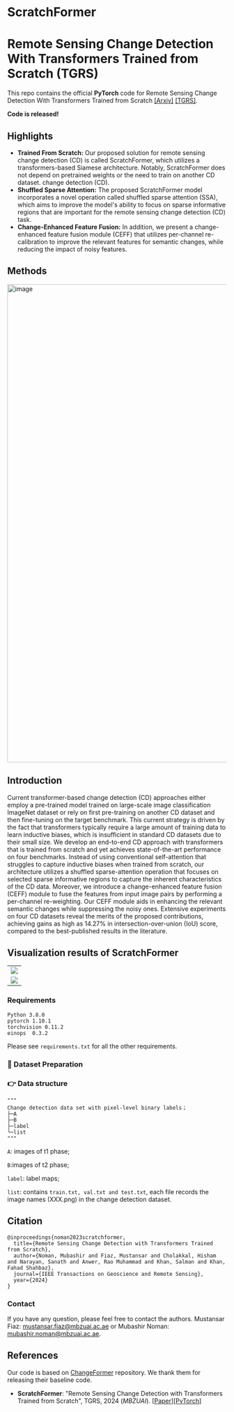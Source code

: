 # ScratchFormer

# Remote Sensing Change Detection With Transformers Trained from Scratch (TGRS)
This repo contains the official **PyTorch** code for Remote Sensing Change Detection With Transformers Trained from Scratch [[Arxiv]](https://arxiv.org/pdf/2304.06710.pdf) [[TGRS]](https://ieeexplore.ieee.org/document/10489990). 

**Code is released!**

Highlights
-----------------
- **Trained From Scratch:** Our proposed solution for remote sensing change detection (CD) is called ScratchFormer, which utilizes a transformers-based Siamese architecture. Notably, ScratchFormer does not depend on pretrained weights or the need to train on another CD dataset.
change detection (CD).
- **Shuffled Sparse Attention:** The proposed ScratchFormer model incorporates a novel operation called shuffled sparse attention (SSA), which aims to improve the model's ability to focus on sparse informative regions that are important for the remote sensing change detection (CD) task.
- **Change-Enhanced Feature Fusion:** In addition, we present a change-enhanced feature fusion module (CEFF) that utilizes per-channel re-calibration to improve the relevant features for semantic changes, while reducing the impact of noisy features.

Methods
-----------------
<img width="1096" alt="image" src="https://github.com/mustansarfiaz/ScratchFormer/blob/main/demo/proposed_framework.jpg">

Introduction
-----------------
Current transformer-based change detection (CD) approaches either employ a pre-trained model trained on large-scale image classification ImageNet dataset or rely on first pre-training on another CD dataset and then fine-tuning on the target benchmark. This current strategy is driven by the fact that transformers typically require a large amount of training data to learn inductive biases, which is insufficient in standard CD datasets due to their small size. We develop an end-to-end CD approach with transformers that is trained from scratch and yet achieves state-of-the-art performance on four benchmarks. Instead of using conventional self-attention that struggles to capture inductive biases when trained from scratch, our architecture utilizes a shuffled sparse-attention operation that focuses on selected sparse informative regions to capture the inherent characteristics of the CD data. Moreover, we introduce a change-enhanced feature fusion (CEFF) module to fuse the features from input image pairs by performing a per-channel re-weighting. Our CEFF module aids in enhancing the relevant semantic changes while suppressing the noisy ones. Extensive experiments on four CD datasets reveal the merits of the proposed contributions, achieving gains as high as 14.27% in intersection-over-union (IoU) score, compared to the best-published results in the literature.


Visualization results of ScratchFormer
-----------------

<table>
  <tr>
    <td><img src="demo/comparison_on_DSIFN.jpg"></td>
  </tr>
  <tr>
    <td><img src="demo/comparison_on_Levir.jpg"></td>
  </tr>
</table>

### Requirements
```
Python 3.8.0
pytorch 1.10.1
torchvision 0.11.2
einops  0.3.2
```

Please see `requirements.txt` for all the other requirements.

### :speech_balloon: Dataset Preparation

### :point_right: Data structure

```
"""
Change detection data set with pixel-level binary labels；
├─A
├─B
├─label
└─list
"""
```

`A`: images of t1 phase;

`B`:images of t2 phase;

`label`: label maps;

`list`: contains `train.txt, val.txt and test.txt`, each file records the image names (XXX.png) in the change detection dataset.


## Citation

```
@inproceedings{noman2023scratchformer,
  title={Remote Sensing Change Detection with Transformers Trained from Scratch},
  author={Noman, Mubashir and Fiaz, Mustansar and Cholakkal, Hisham and Narayan, Sanath and Anwer, Rao Muhammad and Khan, Salman and Khan, Fahad Shahbaz},
  journal={IEEE Transactions on Geoscience and Remote Sensing},
  year={2024}
}
```

### Contact

If you have any question, please feel free to contact the authors. Mustansar Fiaz: [mustansar.fiaz@mbzuai.ac.ae](mailto:mustansar.fiaz@mbzuai.ac.ae) or Mubashir Noman: [mubashir.noman@mbzuai.ac.ae](mailto:mubashir.noman@mbzuai.ac.ae).

## References
Our code is based on [ChangeFormer](https://github.com/wgcban/ChangeFormer) repository. 
We thank them for releasing their baseline code.


* **ScratchFormer**: "Remote Sensing Change Detection with Transformers Trained from Scratch", TGRS, 2024 (*MBZUAI*). [[Paper](https://arxiv.org/pdf/2304.06710.pdf)][[PyTorch](https://github.com/mustansarfiaz/ScratchFormer)]
